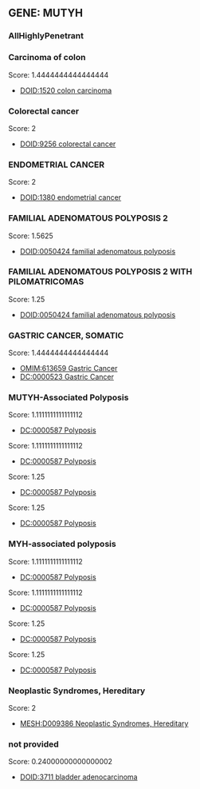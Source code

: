 
## GENE: MUTYH

### AllHighlyPenetrant

### Carcinoma of colon

Score: 1.4444444444444444

 * [DOID:1520 colon carcinoma](http://beta.monarchinitiative.org/disease/DOID:1520)

### Colorectal cancer

Score: 2

 * [DOID:9256 colorectal cancer](http://beta.monarchinitiative.org/disease/DOID:9256)

### ENDOMETRIAL CANCER

Score: 2

 * [DOID:1380 endometrial cancer](http://beta.monarchinitiative.org/disease/DOID:1380)

### FAMILIAL ADENOMATOUS POLYPOSIS 2

Score: 1.5625

 * [DOID:0050424 familial adenomatous polyposis](http://beta.monarchinitiative.org/disease/DOID:0050424)

### FAMILIAL ADENOMATOUS POLYPOSIS 2 WITH PILOMATRICOMAS

Score: 1.25

 * [DOID:0050424 familial adenomatous polyposis](http://beta.monarchinitiative.org/disease/DOID:0050424)

### GASTRIC CANCER, SOMATIC

Score: 1.4444444444444444

 * [OMIM:613659 Gastric Cancer](http://beta.monarchinitiative.org/disease/OMIM:613659)
 * [DC:0000523 Gastric Cancer](http://beta.monarchinitiative.org/disease/DC:0000523)

### MUTYH-Associated Polyposis

Score: 1.1111111111111112

 * [DC:0000587 Polyposis](http://beta.monarchinitiative.org/disease/DC:0000587)

Score: 1.1111111111111112

 * [DC:0000587 Polyposis](http://beta.monarchinitiative.org/disease/DC:0000587)

Score: 1.25

 * [DC:0000587 Polyposis](http://beta.monarchinitiative.org/disease/DC:0000587)

Score: 1.25

 * [DC:0000587 Polyposis](http://beta.monarchinitiative.org/disease/DC:0000587)

### MYH-associated polyposis

Score: 1.1111111111111112

 * [DC:0000587 Polyposis](http://beta.monarchinitiative.org/disease/DC:0000587)

Score: 1.1111111111111112

 * [DC:0000587 Polyposis](http://beta.monarchinitiative.org/disease/DC:0000587)

Score: 1.25

 * [DC:0000587 Polyposis](http://beta.monarchinitiative.org/disease/DC:0000587)

Score: 1.25

 * [DC:0000587 Polyposis](http://beta.monarchinitiative.org/disease/DC:0000587)

### Neoplastic Syndromes, Hereditary

Score: 2

 * [MESH:D009386 Neoplastic Syndromes, Hereditary](http://beta.monarchinitiative.org/disease/MESH:D009386)

### not provided

Score: 0.24000000000000002

 * [DOID:3711 bladder adenocarcinoma](http://beta.monarchinitiative.org/disease/DOID:3711)

